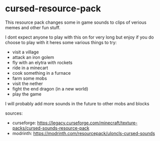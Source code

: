 # cursed-resource-pack
This resource pack changes some in game sounds to clips of verious memes and other fun stuff.

I dont expect anyone to play with this on for very long but enjoy if you do choose to play with it heres some various things to try:
- visit a village
- attack an iron golem
- fly with an elytra with rockets
- ride in a minecart
- cook something in a furnace
- farm some mobs
- visit the nether
- fight the end dragon (in a new world)
- play the game

I will probably add more sounds in the future to other mobs and blocks

sources:
- curseforge: https://legacy.curseforge.com/minecraft/texture-packs/cursed-sounds-resource-pack
- modrinth: https://modrinth.com/resourcepack/uloncls-cursed-sounds
